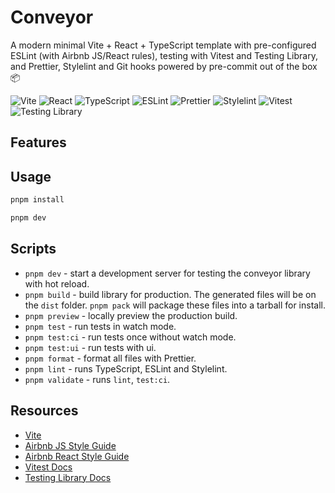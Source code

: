 # Conveyor

A modern minimal Vite + React + TypeScript template with pre-configured ESLint (with Airbnb JS/React rules), testing with Vitest and Testing Library, and Prettier, Stylelint and Git hooks powered by pre-commit out of the box 📦

![Vite](https://img.shields.io/badge/Vite-B73BFE?style=for-the-badge&logo=vite&logoColor=FFD62E)
![React](https://img.shields.io/badge/React-20232A?style=for-the-badge&logo=react&logoColor=61DAFB)
![TypeScript](https://img.shields.io/badge/TypeScript-007ACC?style=for-the-badge&logo=typescript&logoColor=white)
![ESLint](https://img.shields.io/badge/eslint-3A33D1?style=for-the-badge&logo=eslint&logoColor=white)
![Prettier](https://img.shields.io/badge/prettier-1A2C34?style=for-the-badge&logo=prettier&logoColor=F7BA3E)
![Stylelint](https://img.shields.io/badge/stylelint-000?style=for-the-badge&logo=stylelint&logoColor=white)
![Vitest](https://img.shields.io/badge/Vitest-719A20?style=for-the-badge&logo=vite&logoColor=FFD62E)
![Testing Library](https://img.shields.io/badge/Testing_Library-242526?style=for-the-badge&logo=testing-library&logoColor=FA4445)

## Features

## Usage

```bash
pnpm install

pnpm dev
```

## Scripts

- `pnpm dev` - start a development server for testing the conveyor library with hot reload.
- `pnpm build` - build library for production. The generated files will be on the `dist` folder. `pnpm pack` will package these files into a tarball for install.
- `pnpm preview` - locally preview the production build.
- `pnpm test` - run tests in watch mode.
- `pnpm test:ci` - run tests once without watch mode.
- `pnpm test:ui` - run tests with ui.
- `pnpm format` - format all files with Prettier.
- `pnpm lint` - runs TypeScript, ESLint and Stylelint.
- `pnpm validate` - runs `lint`, `test:ci`.

## Resources

- [Vite](https://github.com/vitejs/vite)
- [Airbnb JS Style Guide](https://github.com/airbnb/javascript)
- [Airbnb React Style Guide](https://github.com/airbnb/javascript/tree/master/react)
- [Vitest Docs](https://vitest.dev/guide/features.html)
- [Testing Library Docs](https://testing-library.com/docs/)
